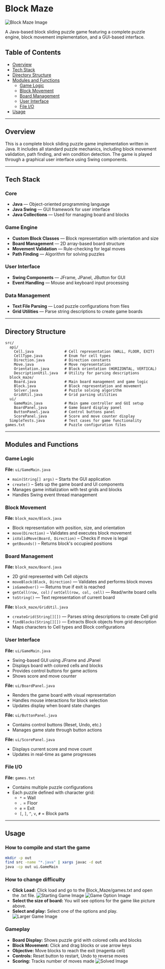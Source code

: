 # Block Maze

![Block Maze Image](images/Title.png)

A Java-based block sliding puzzle game featuring a complete puzzle engine, block movement implementation, and a GUI-based interface.

## Table of Contents
- [Overview](#overview)
- [Tech Stack](#tech-stack)
- [Directory Structure](#directory-structure)
- [Modules and Functions](#modules-and-functions)
  - [Game Logic](#game-logic)
  - [Block Movement](#block-movement)
  - [Board Management](#board-management)
  - [User Interface](#user-interface)
  - [File I/O](#file-io)
- [Usage](#usage)

---

## Overview

This is a complete block sliding puzzle game implementation written in Java. It includes all standard puzzle mechanics, including block movement validation, path finding, and win condition detection. The game is played through a graphical user interface using Swing components.

---

## Tech Stack

### Core
- **Java** — Object-oriented programming language
- **Java Swing** — GUI framework for user interface
- **Java Collections** — Used for managing board and blocks

### Game Engine
- **Custom Block Classes** — Block representation with orientation and size
- **Board Management** — 2D array-based board structure
- **Movement Validation** — Rule-checking for legal moves
- **Path Finding** — Algorithm for solving puzzles

### User Interface
- **Swing Components** — JFrame, JPanel, JButton for GUI
- **Event Handling** — Mouse and keyboard input processing

### Data Management
- **Text File Parsing** — Load puzzle configurations from files
- **Grid Utilities** — Parse string descriptions to create game boards

---

## Directory Structure

```
src/
  api/
    Cell.java              # Cell representation (WALL, FLOOR, EXIT)
    CellType.java          # Enum for cell types
    Direction.java         # Direction constants
    Move.java              # Move representation
    Orientation.java       # Block orientation (HORIZONTAL, VERTICAL)
    DescriptionUtil.java   # Utility for parsing descriptions
  block_maze/
    Board.java             # Main board management and game logic
    Block.java             # Block representation and movement
    Solver.java            # Puzzle solving algorithm
    GridUtil.java          # Grid parsing utilities
  ui/
    GameMain.java          # Main game controller and GUI setup
    BoardPanel.java        # Game board display panel
    ButtonPanel.java       # Control buttons panel
    ScorePanel.java        # Score and move counter display
  SimpleTests.java         # Test cases for game functionality
games.txt                  # Puzzle configuration files
```

---

## Modules and Functions

### Game Logic

**File:** `ui/GameMain.java`  
- `main(String[] args)` – Starts the GUI application  
- `create()` – Sets up the game board and UI components  
- Manages game initialization with test grids and blocks  
- Handles Swing event thread management

### Block Movement

**File:** `block_maze/Block.java`  
- Block representation with position, size, and orientation  
- `move(Direction)` – Validates and executes block movement  
- `isValidMove(Board, Direction)` – Checks if move is legal  
- `getBounds()` – Returns block's occupied positions

### Board Management

**File:** `block_maze/Board.java`  
- 2D grid represented with Cell objects  
- `moveBlock(Block, Direction)` — Validates and performs block moves  
- `isGameOver()` — Returns true if exit is reached  
- `getCell(row, col)` / `setCell(row, col, cell)` — Read/write board cells  
- `toString()` — Text representation of current board

**File:** `block_maze/GridUtil.java`  
- `createGrid(String[][])` — Parses string descriptions to create Cell grid  
- `findBlocks(String[][])` — Extracts Block objects from grid description  
- Maps characters to Cell types and Block configurations

### User Interface

**File:** `ui/GameMain.java`  
- Swing-based GUI using JFrame and JPanel  
- Displays board with colored cells and blocks  
- Provides control buttons for game actions  
- Shows score and move counter

**File:** `ui/BoardPanel.java`  
- Renders the game board with visual representation  
- Handles mouse interactions for block selection  
- Updates display when board state changes

**File:** `ui/ButtonPanel.java`  
- Contains control buttons (Reset, Undo, etc.)  
- Manages game state through button actions

**File:** `ui/ScorePanel.java`  
- Displays current score and move count  
- Updates in real-time as game progresses

### File I/O

**File:** `games.txt`  
- Contains multiple puzzle configurations  
- Each puzzle defined with character grid:
  - `*` = Wall
  - `.` = Floor  
  - `e` = Exit
  - `[`, `]`, `^`, `v`, `#` = Block parts

---

## Usage

### How to compile and start the game
```bash
mkdir -p out
find src -name "*.java" | xargs javac -d out
java -cp out ui.GameMain
```

### How to change difficulty
- **Click Load:** Click load and go to the Block_Maze/games.txt and open the .txt file.
![Starting Game Image](images/Starting_Game.png)
![Game Option Image](images/Game_Options.png)
- **Select the size of board:** You will see options for the game like picture above.
- **Select and play:** Select one of the options and play.
![Larger Game Image](images/Large_Game.png)

### Gameplay
- **Board Display:** Shows puzzle grid with colored cells and blocks
- **Block Movement:** Click and drag blocks or use arrow keys
- **Objective:** Move blocks to reach the exit (magenta cell)
- **Controls:** Reset button to restart, Undo to reverse moves
- **Scoring:** Tracks number of moves made
![Solved Image](images/Solved.png)

